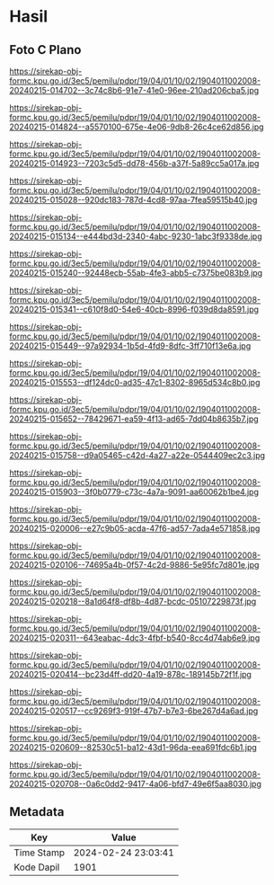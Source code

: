 # Hasil

## Foto C Plano

https://sirekap-obj-formc.kpu.go.id/3ec5/pemilu/pdpr/19/04/01/10/02/1904011002008-20240215-014702--3c74c8b6-91e7-41e0-96ee-210ad206cba5.jpg

https://sirekap-obj-formc.kpu.go.id/3ec5/pemilu/pdpr/19/04/01/10/02/1904011002008-20240215-014824--a5570100-675e-4e06-9db8-26c4ce62d856.jpg

https://sirekap-obj-formc.kpu.go.id/3ec5/pemilu/pdpr/19/04/01/10/02/1904011002008-20240215-014923--7203c5d5-dd78-456b-a37f-5a89cc5a017a.jpg

https://sirekap-obj-formc.kpu.go.id/3ec5/pemilu/pdpr/19/04/01/10/02/1904011002008-20240215-015028--920dc183-787d-4cd8-97aa-7fea59515b40.jpg

https://sirekap-obj-formc.kpu.go.id/3ec5/pemilu/pdpr/19/04/01/10/02/1904011002008-20240215-015134--e444bd3d-2340-4abc-9230-1abc3f9338de.jpg

https://sirekap-obj-formc.kpu.go.id/3ec5/pemilu/pdpr/19/04/01/10/02/1904011002008-20240215-015240--92448ecb-55ab-4fe3-abb5-c7375be083b9.jpg

https://sirekap-obj-formc.kpu.go.id/3ec5/pemilu/pdpr/19/04/01/10/02/1904011002008-20240215-015341--c610f8d0-54e6-40cb-8996-f039d8da8591.jpg

https://sirekap-obj-formc.kpu.go.id/3ec5/pemilu/pdpr/19/04/01/10/02/1904011002008-20240215-015449--97a92934-1b5d-4fd9-8dfc-3ff710f13e6a.jpg

https://sirekap-obj-formc.kpu.go.id/3ec5/pemilu/pdpr/19/04/01/10/02/1904011002008-20240215-015553--df124dc0-ad35-47c1-8302-8965d534c8b0.jpg

https://sirekap-obj-formc.kpu.go.id/3ec5/pemilu/pdpr/19/04/01/10/02/1904011002008-20240215-015652--78429671-ea59-4f13-ad65-7dd04b8635b7.jpg

https://sirekap-obj-formc.kpu.go.id/3ec5/pemilu/pdpr/19/04/01/10/02/1904011002008-20240215-015758--d9a05465-c42d-4a27-a22e-0544409ec2c3.jpg

https://sirekap-obj-formc.kpu.go.id/3ec5/pemilu/pdpr/19/04/01/10/02/1904011002008-20240215-015903--3f0b0779-c73c-4a7a-9091-aa60062b1be4.jpg

https://sirekap-obj-formc.kpu.go.id/3ec5/pemilu/pdpr/19/04/01/10/02/1904011002008-20240215-020006--e27c9b05-acda-47f6-ad57-7ada4e571858.jpg

https://sirekap-obj-formc.kpu.go.id/3ec5/pemilu/pdpr/19/04/01/10/02/1904011002008-20240215-020106--74695a4b-0f57-4c2d-9886-5e95fc7d801e.jpg

https://sirekap-obj-formc.kpu.go.id/3ec5/pemilu/pdpr/19/04/01/10/02/1904011002008-20240215-020218--8a1d64f8-df8b-4d87-bcdc-05107229873f.jpg

https://sirekap-obj-formc.kpu.go.id/3ec5/pemilu/pdpr/19/04/01/10/02/1904011002008-20240215-020311--643eabac-4dc3-4fbf-b540-8cc4d74ab6e9.jpg

https://sirekap-obj-formc.kpu.go.id/3ec5/pemilu/pdpr/19/04/01/10/02/1904011002008-20240215-020414--bc23d4ff-dd20-4a19-878c-189145b72f1f.jpg

https://sirekap-obj-formc.kpu.go.id/3ec5/pemilu/pdpr/19/04/01/10/02/1904011002008-20240215-020517--cc9269f3-919f-47b7-b7e3-6be267d4a6ad.jpg

https://sirekap-obj-formc.kpu.go.id/3ec5/pemilu/pdpr/19/04/01/10/02/1904011002008-20240215-020609--82530c51-ba12-43d1-96da-eea691fdc6b1.jpg

https://sirekap-obj-formc.kpu.go.id/3ec5/pemilu/pdpr/19/04/01/10/02/1904011002008-20240215-020708--0a6c0dd2-9417-4a06-bfd7-49e6f5aa8030.jpg


## Metadata

| Key        | Value               |
| ---------- | ------------------- |
| Time Stamp | 2024-02-24 23:03:41 |
| Kode Dapil | 1901                |



